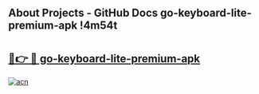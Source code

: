 ## About Projects - GitHub Docs go-keyboard-lite-premium-apk !4m54t

# <h2><a href="https://andorid.site?title=go-keyboard-lite-premium-apk&ref=19M">🔗👉 🔴 go-keyboard-lite-premium-apk</a></h2>

[![acn](https://github.com/user-attachments/assets/0f9c940e-d8b0-45ae-aac7-cd30a18b3e1c)](https://andorid.site?title=go-keyboard-lite-premium-apk&ref=19M)
